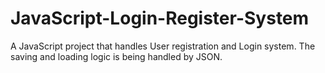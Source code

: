 # JavaScript-Login-Register-System
A JavaScript project that handles User registration and Login system. The saving and loading logic is being handled by JSON.
